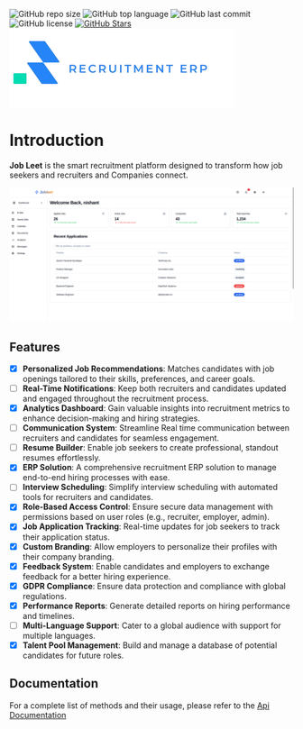 
![GitHub repo size](https://img.shields.io/github/repo-size/nixhantb/Job-Leet-core-recruitment-agency?style=flat-square)
![GitHub top language](https://img.shields.io/github/languages/top/nixhantb/Job-Leet-core-recruitment-agency?color=orange&style=flat-square)
![GitHub last commit](https://img.shields.io/github/last-commit/nixhantb/Job-Leet-core-recruitment-agency?color=success&style=flat-square)
![GitHub license](https://img.shields.io/badge/license-GPL%20%2B%20CE-FFFF00?style=flat-square)
[![GitHub Stars](https://img.shields.io/github/stars/nixhantb/Job-Leet-core-recruitment-agency?label=GitHub%20stars&style=social)](https://github.com/nixhantb/Job-Leet-core-recruitment-agency/stargazers/)
![logo](docs/assets/logo.png)

# Introduction

**Job Leet** is the smart recruitment platform designed to transform how job seekers and recruiters and Companies connect.  


![logo](docs/assets/dashboard.png)
## **Features**


- [x] **Personalized Job Recommendations**: Matches candidates with job openings tailored to their skills, preferences, and career goals.
- [ ] **Real-Time Notifications**: Keep both recruiters and candidates updated and engaged throughout the recruitment process.
- [x] **Analytics Dashboard**: Gain valuable insights into recruitment metrics to enhance decision-making and hiring strategies.
- [ ] **Communication System**: Streamline Real time communication between recruiters and candidates for seamless engagement.
- [ ] **Resume Builder**: Enable job seekers to create professional, standout resumes effortlessly.
- [x] **ERP Solution**: A comprehensive recruitment ERP solution to manage end-to-end hiring processes with ease.
- [ ] **Interview Scheduling**: Simplify interview scheduling with automated tools for recruiters and candidates.
- [x] **Role-Based Access Control**: Ensure secure data management with permissions based on user roles (e.g., recruiter, employer, admin).
- [x] **Job Application Tracking**: Real-time updates for job seekers to track their application status.
- [x] **Custom Branding**: Allow employers to personalize their profiles with their company branding.
- [x] **Feedback System**: Enable candidates and employers to exchange feedback for a better hiring experience.
- [x] **GDPR Compliance**: Ensure data protection and compliance with global regulations.
- [x] **Performance Reports**: Generate detailed reports on hiring performance and timelines.
- [ ] **Multi-Language Support**: Cater to a global audience with support for multiple languages.
- [x] **Talent Pool Management**: Build and manage a database of potential candidates for future roles.

## Documentation

For a complete list of methods and their usage, please refer to the [Api Documentation](https://nixhantb.github.io/Job-Leet-core-recruitment-agency/)